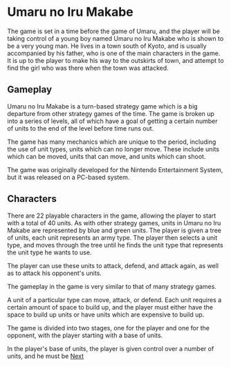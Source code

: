 # Umaru no Iru Makabe

The game is set in a time before the game of Umaru, and the player will be taking control of a young boy named Umaru no Iru Makabe who is shown to be a very young man. He lives in a town south of Kyoto, and is usually accompanied by his father, who is one of the main characters in the game. It is up to the player to make his way to the outskirts of town, and attempt to find the girl who was there when the town was attacked.

## Gameplay

Umaru no Iru Makabe is a turn-based strategy game which is a big departure from other strategy games of the time. The game is broken up into a series of levels, all of which have a goal of getting a certain number of units to the end of the level before time runs out.

The game has many mechanics which are unique to the period, including the use of unit types, units which can no longer move. These include units which can be moved, units that can move, and units which can shoot.

The game was originally developed for the Nintendo Entertainment System, but it was released on a PC-based system.

## Characters

There are 22 playable characters in the game, allowing the player to start with a total of 40 units. As with other strategy games, units in Umaru no Iru Makabe are represented by blue and green units. The player is given a tree of units, each unit represents an army type. The player then selects a unit type, and moves through the tree until he finds the unit type that represents the unit type he wants to use.

The player can use these units to attack, defend, and attack again, as well as to attack his opponent's units.

The gameplay in the game is very similar to that of many strategy games.

A unit of a particular type can move, attack, or defend. Each unit requires a certain amount of space to build up, and the player must either have the space to build up units or have units which are expensive to build up.

The game is divided into two stages, one for the player and one for the opponent, with the player starting with a base of units.

In the player's base of units, the player is given control over a number of units, and he must be
[Next](454.md)